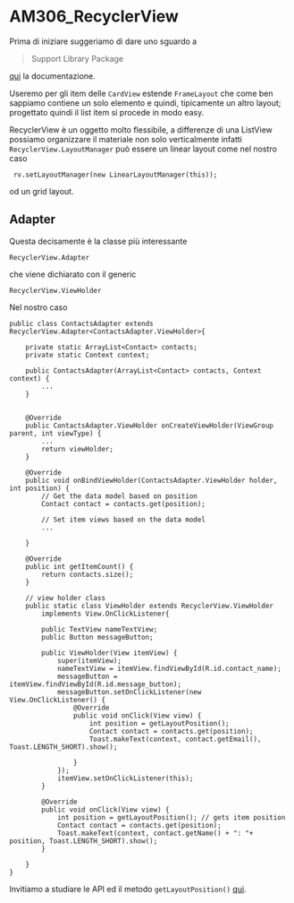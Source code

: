 # AM306_RecyclerView

Prima di iniziare suggeriamo di dare uno sguardo a
> Support Library Package 

[qui](https://developer.android.com/topic/libraries/support-library/packages.html) la documentazione.

Useremo per gli item delle `CardView` estende `FrameLayout` che come ben sappiamo contiene un solo elemento e quindi, tipicamente un altro layout; progettato quindi il list item si procede in modo easy. 

RecyclerView è un oggetto molto flessibile, a differenze di una ListView possiamo organizzare il materiale non solo verticalmente infatti `RecyclerView.LayoutManager` può essere un linear layout come nel nostro caso
```
 rv.setLayoutManager(new LinearLayoutManager(this));
```
od un grid layout.

## Adapter

Questa decisamente è la classe più interessante
```
RecyclerView.Adapter
```
che viene dichiarato con il generic
```
RecyclerView.ViewHolder
```
Nel nostro caso
```
public class ContactsAdapter extends RecyclerView.Adapter<ContactsAdapter.ViewHolder>{

    private static ArrayList<Contact> contacts;
    private static Context context;

    public ContactsAdapter(ArrayList<Contact> contacts, Context context) {
        ...
    }


    @Override
    public ContactsAdapter.ViewHolder onCreateViewHolder(ViewGroup parent, int viewType) {
        ...
        return viewHolder;
    }

    @Override
    public void onBindViewHolder(ContactsAdapter.ViewHolder holder, int position) {
        // Get the data model based on position
        Contact contact = contacts.get(position);

        // Set item views based on the data model
        ...

    }

    @Override
    public int getItemCount() {
        return contacts.size();
    }

    // view holder class
    public static class ViewHolder extends RecyclerView.ViewHolder 
        implements View.OnClickListener{

        public TextView nameTextView;
        public Button messageButton;

        public ViewHolder(View itemView) {
            super(itemView);
            nameTextView = itemView.findViewById(R.id.contact_name);
            messageButton = itemView.findViewById(R.id.message_button);
            messageButton.setOnClickListener(new View.OnClickListener() {
                @Override
                public void onClick(View view) {
                    int position = getLayoutPosition();
                    Contact contact = contacts.get(position);
                    Toast.makeText(context, contact.getEmail(), Toast.LENGTH_SHORT).show();

                }
            });
            itemView.setOnClickListener(this);
        }

        @Override
        public void onClick(View view) {
            int position = getLayoutPosition(); // gets item position
            Contact contact = contacts.get(position);
            Toast.makeText(context, contact.getName() + ": "+ position, Toast.LENGTH_SHORT).show();
        }

    }
}
```
Invitiamo a studiare le API ed il metodo `getLayoutPosition()` [qui](https://developer.android.com/reference/android/support/v7/widget/RecyclerView.ViewHolder.html#getLayoutPosition()).